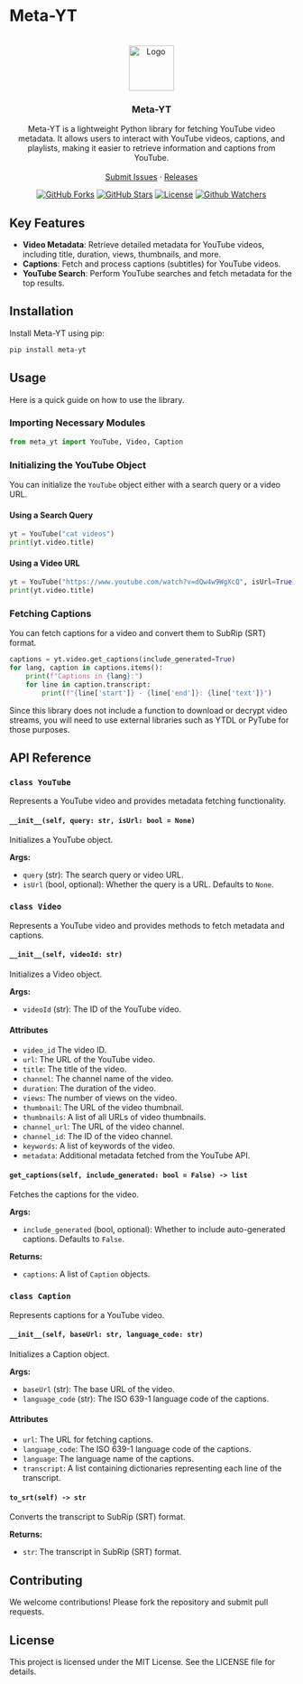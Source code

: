 # Meta-YT
<br />
<div align="center">
  <a href="https://raw.githubusercontent.com/Rystal-Team/Rystal-V6/main/assets/logo.png">
    <img src="https://raw.githubusercontent.com/Rystal-Team/Rystal-V6/main/assets/logo.png" alt="Logo" width="80" height="80">
  </a>
  <h3 align="center">Meta-YT</h3>
  <p align="center">
    Meta-YT is a lightweight Python library for fetching YouTube video metadata. It allows users to interact with YouTube videos, captions, and playlists, making it easier to retrieve information and captions from YouTube.
    <br />
    <br />  
    <a href="https://github.com/Rystal-Team/Meta-YT/issues">Submit Issues</a> · <a href="https://github.com/Rystal-Team/Meta-YT/releases">Releases</a>
  </p>
</div>

<div align="center">

  [![GitHub Forks](https://img.shields.io/github/forks/Rystal-Team/Meta-YT.svg?style=for-the-badge)](https://github.com/Rystal-Team/Meta-YT)
  [![GitHub Stars](https://img.shields.io/github/stars/Rystal-Team/Meta-YT.svg?style=for-the-badge)](https://github.com/Rystal-Team/Meta-YT)
  [![License](https://img.shields.io/github/license/Rystal-Team/Meta-YT.svg?style=for-the-badge)](https://github.com/Rystal-Team/Meta-YT/blob/main/LICENSE)
  [![Github Watchers](https://img.shields.io/github/watchers/Rystal-Team/Meta-YT.svg?style=for-the-badge)](https://github.com/Rystal-Team/Meta-YT)

</div>

## Key Features

- **Video Metadata**: Retrieve detailed metadata for YouTube videos, including title, duration, views, thumbnails, and more.
- **Captions**: Fetch and process captions (subtitles) for YouTube videos.
- **YouTube Search**: Perform YouTube searches and fetch metadata for the top results.

## Installation

Install Meta-YT using pip:

```bash
pip install meta-yt
```

## Usage

Here is a quick guide on how to use the library.

### Importing Necessary Modules

```python
from meta_yt import YouTube, Video, Caption
```

### Initializing the YouTube Object

You can initialize the `YouTube` object either with a search query or a video URL.

#### Using a Search Query

```python
yt = YouTube("cat videos")
print(yt.video.title)
```

#### Using a Video URL

```python
yt = YouTube("https://www.youtube.com/watch?v=dQw4w9WgXcQ", isUrl=True)
print(yt.video.title)
```

### Fetching Captions

You can fetch captions for a video and convert them to SubRip (SRT) format.

```python
captions = yt.video.get_captions(include_generated=True)
for lang, caption in captions.items():
    print(f"Captions in {lang}:")
    for line in caption.transcript:
        print(f"{line['start']} - {line['end']}: {line['text']}")
```

Since this library does not include a function to download or decrypt video streams, you will need to use external libraries such as YTDL or PyTube for those purposes.

## API Reference

### `class YouTube`

Represents a YouTube video and provides metadata fetching functionality.

#### `__init__(self, query: str, isUrl: bool = None)`

Initializes a YouTube object.

**Args:**
- `query` (str): The search query or video URL.
- `isUrl` (bool, optional): Whether the query is a URL. Defaults to `None`.

### `class Video`

Represents a YouTube video and provides methods to fetch metadata and captions.

#### `__init__(self, videoId: str)`

Initializes a Video object.

**Args:**
- `videoId` (str): The ID of the YouTube video.

#### Attributes

- `video_id` The video ID.
- `url`: The URL of the YouTube video.
- `title`: The title of the video.
- `channel`: The channel name of the video.
- `duration`: The duration of the video.
- `views`: The number of views on the video.
- `thumbnail`: The URL of the video thumbnail.
- `thumbnails`: A list of all URLs of video thumbnails.
- `channel_url`: The URL of the video channel.
- `channel_id`: The ID of the video channel.
- `keywords`: A list of keywords of the video.
- `metadata`: Additional metadata fetched from the YouTube API.

#### `get_captions(self, include_generated: bool = False) -> list`

Fetches the captions for the video.

**Args:**
- `include_generated` (bool, optional): Whether to include auto-generated captions. Defaults to `False`.

**Returns:**
- `captions`: A list of `Caption` objects.

### `class Caption`

Represents captions for a YouTube video.

#### `__init__(self, baseUrl: str, language_code: str)`

Initializes a Caption object.

**Args:**
- `baseUrl` (str): The base URL of the video.
- `language_code` (str): The ISO 639-1 language code of the captions.

#### Attributes

- `url`: The URL for fetching captions.
- `language_code`: The ISO 639-1 language code of the captions.
- `language`: The language name of the captions.
- `transcript`: A list containing dictionaries representing each line of the transcript.

#### `to_srt(self) -> str`

Converts the transcript to SubRip (SRT) format.

**Returns:**
- `str`: The transcript in SubRip (SRT) format.

## Contributing

We welcome contributions! Please fork the repository and submit pull requests.

## License

This project is licensed under the MIT License. See the LICENSE file for details.